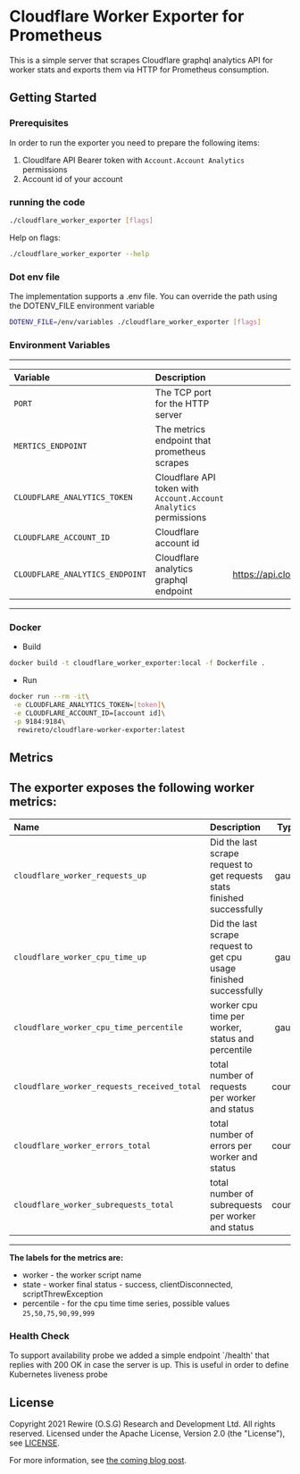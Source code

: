 # Cloudflare Worker Exporter for Prometheus

This is a simple server that scrapes Cloudflare graphql analytics API for worker stats and exports them via HTTP for
Prometheus consumption.

## Getting Started

### Prerequisites
In order to run the exporter you need to prepare the following items:
1. Cloudlfare API Bearer token with `Account.Account Analytics` permissions
2. Account id of your account

### running the code

```bash
./cloudflare_worker_exporter [flags]
```

Help on flags:

```bash
./cloudflare_worker_exporter --help
```

### Dot env file
The implementation supports a .env file. You can override the path using the DOTENV_FILE environment variable

```bash
DOTENV_FILE=/env/variables ./cloudflare_worker_exporter [flags]
```

### Environment Variables
-------------------------------------------------------------------------------------------------------------------------------------------------------
| Variable                        | Description                                                       | Default                                       |
|:--------------------------------|:------------------------------------------------------------------|:---------------------------------------------:|
|`PORT`                           | The TCP port for the HTTP server                                  | 9184                                          |
|`MERTICS_ENDPOINT`               | The metrics endpoint that prometheus scrapes                      | /metrics                                      |
|`CLOUDFLARE_ANALYTICS_TOKEN`     | Cloudflare API token with `Account.Account Analytics` permissions | N/A                                           |
|`CLOUDFLARE_ACCOUNT_ID`          | Cloudflare account id                                             | N/A                                           |
|`CLOUDFLARE_ANALYTICS_ENDPOINT`  | Cloudflare analytics graphql endpoint                             | https://api.cloudflare.com/client/v4/graphql/ |
-------------------------------------------------------------------------------------------------------------------------------------------------------


### Docker

* Build
```bash
docker build -t cloudflare_worker_exporter:local -f Dockerfile .
```

* Run
```bash
docker run --rm -it\
 -e CLOUDFLARE_ANALYTICS_TOKEN=[token]\
 -e CLOUDFLARE_ACCOUNT_ID=[account id]\
 -p 9184:9184\
  rewireto/cloudflare-worker-exporter:latest
```

## Metrics
The exporter exposes the following worker metrics:
-----------------------------------------------------------------------------------------------------------------------------------
| Name                                        | Description                                                             | Type    |
|:--------------------------------------------|:------------------------------------------------------------------------|:-------:|
| `cloudflare_worker_requests_up`             | Did the last scrape request to get requests stats finished successfully | gauge   |
| `cloudflare_worker_cpu_time_up`             | Did the last scrape request to get cpu usage finished successfully      | gauge   |
| `cloudflare_worker_cpu_time_percentile`     | worker cpu time per worker, status and percentile                       | gauge   |
| `cloudflare_worker_requests_received_total` | total number of requests per worker and status                          | counter |
| `cloudflare_worker_errors_total`            | total number of errors per worker and status                            | counter |
| `cloudflare_worker_subrequests_total`       | total number of subrequests per worker and status                       | counter |
-----------------------------------------------------------------------------------------------------------------------------------

**The labels for the metrics are:**
* worker - the worker script name
* state - worker final status - success, clientDisconnected, scriptThrewException
* percentile - for the cpu time time series, possible values `25,50,75,90,99,999`


### Health Check
To support availability probe we added a simple endpoint `/health' that replies with 200 OK in case the server is up. This is useful in order to define Kubernetes liveness probe
## License

Copyright 2021 Rewire (O.S.G) Research and Development Ltd. All rights reserved.
Licensed under the Apache License, Version 2.0 (the "License"), see [LICENSE](https://github.com/rewireltd1/cloudflare_worker_exporter/blob/master/LICENSE).

For more information, see [the coming blog post](https://coming-soon).
